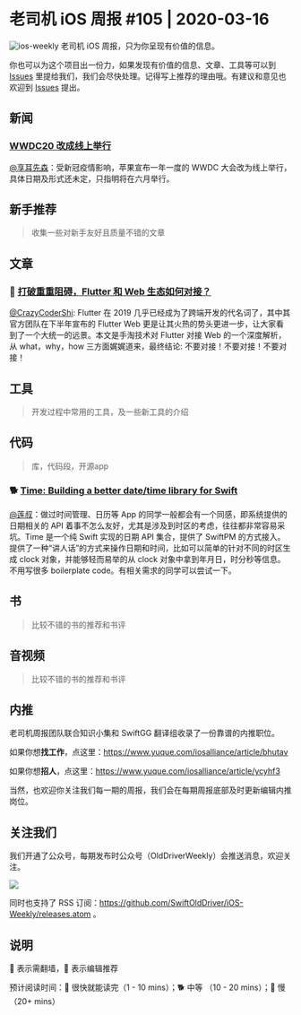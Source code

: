 # 老司机 iOS 周报 #105 | 2020-03-16

![ios-weekly](https://github.com/SwiftOldDriver/iOS-Weekly/blob/master/assets/ios-weekly.png?raw=true)
老司机 iOS 周报，只为你呈现有价值的信息。

你也可以为这个项目出一份力，如果发现有价值的信息、文章、工具等可以到 [Issues](https://github.com/SwiftOldDriver/iOS-Weekly/issues) 里提给我们，我们会尽快处理。记得写上推荐的理由哦。有建议和意见也欢迎到 [Issues](https://github.com/SwiftOldDriver/iOS-Weekly/issues) 提出。

## 新闻

### [WWDC20  改成线上举行](https://developer.apple.com/wwdc20/)

[@享耳先森](https://github.com/iblacksun)：受新冠疫情影响，苹果宣布一年一度的  WWDC 大会改为线上举行，具体日期及形式还未定，只指明将在六月举行。

## 新手推荐

> 收集一些对新手友好且质量不错的文章

## 文章

### 🌟 [打破重重阻碍，Flutter 和 Web 生态如何对接？](https://mp.weixin.qq.com/s/eL02zPLFbTOXm1vS6UEA4g)

[@CrazyCoderShi](https://github.com/CrazyCoderShi): Flutter 在 2019 几乎已经成为了跨端开发的代名词了，其中其官方团队在下半年宣布的 Flutter Web 更是让其火热的势头更进一步，让大家看到了一个大统一的远景。本文是手淘技术对 Flutter 对接 Web 的一个深度解析，从 what，why，how 三方面娓娓道来，最终结论: 不要对接！不要对接！不要对接！

## 工具

> 开发过程中常用的工具，及一些新工具的介绍

## 代码

> 库，代码段，开源app


### 🐕 [Time: Building a better date/time library for Swift](https://github.com/davedelong/time)

[@莲叔](http://aaaron7.github.io/)：做过时间管理、日历等 App 的同学一般都会有一个同感，即系统提供的日期相关的 API 着事不怎么友好，尤其是涉及到时区的考虑，往往都非常容易采坑。Time 是一个纯 Swift 实现的日期 API 集合，提供了 SwiftPM 的方式接入。提供了一种“讲人话”的方式来操作日期和时间，比如可以简单的针对不同的时区生成 clock 对象，并能够轻而易举的从 clock 对象中拿到年月日，时分秒等信息。不用写很多 boilerplate code。有相关需求的同学可以尝试一下。

## 书

> 比较不错的书的推荐和书评

## 音视频

> 比较不错的书的推荐和书评

## 内推

老司机周报团队联合知识小集和 SwiftGG 翻译组收录了一份靠谱的内推职位。

如果你想**找工作**，点这里：https://www.yuque.com/iosalliance/article/bhutav

如果你想**招人**，点这里：https://www.yuque.com/iosalliance/article/ycyhf3

当然，也欢迎你关注我们每一期的周报，我们会在每期周报底部及时更新编辑内推岗位。

## 关注我们

我们开通了公众号，每期发布时公众号（OldDriverWeekly）会推送消息，欢迎关注。

![](https://github.com/SwiftOldDriver/iOS-Weekly/blob/master/assets/qrcode_for_wechat.jpg?raw=true)

同时也支持了 RSS 订阅：https://github.com/SwiftOldDriver/iOS-Weekly/releases.atom 。

## 说明

🚧 表示需翻墙，🌟 表示编辑推荐

预计阅读时间：🐎 很快就能读完（1 - 10 mins）；🐕 中等 （10 - 20 mins）；🐢 慢（20+ mins）

